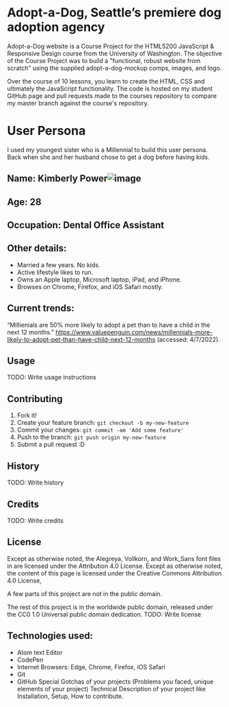 # Adopt-a-Dog, Seattle’s premiere dog adoption agency

Adopt-a-Dog website is a Course Project for the HTML5200 JavaScript & Responsive Design course from the University of Washington. The objective of the Course Project was to build a "functional, robust website from scratch" using the supplied adopt-a-dog-mockup comps, images, and logo.

Over the course of 10 lessons, you learn to create the HTML, CSS and ultimately the JavaScript functionality. The code is hosted on my student GitHub page and pull requests made to the courses repository to compare my master branch against the course's repository.


# User Persona

I used my youngest sister who is a Millennial to build this user persona. Back when she and her husband chose to get a dog before having kids.

## Name: Kimberly Power![image](https://user-images.githubusercontent.com/90989315/170393562-e6844d16-af6f-4339-a5c7-9efe3c3aa446.png)

## Age: 28
## Occupation: Dental Office Assistant
## Other details:
* Married a few years. No kids.
* Active lifestyle likes to run.
* Owns an Apple laptop, Microsoft laptop, iPad, and iPhone.
* Browses on Chrome, Firefox, and iOS Safari mostly.
## Current trends:
“Millienials are 50% more likely to adopt a pet than to have a child in the next 12 months.”
https://www.valuepenguin.com/news/millennials-more-likely-to-adopt-pet-than-have-child-next-12-months (accessed: 4/7/2022).


## Usage

TODO: Write usage instructions

## Contributing

1. Fork it!
2. Create your feature branch: `git checkout -b my-new-feature`
3. Commit your changes: `git commit -am 'Add some feature'`
4. Push to the branch: `git push origin my-new-feature`
5. Submit a pull request :D

## History

TODO: Write history

## Credits

TODO: Write credits

## License
Except as otherwise noted, the Alegreya, Vollkorn, and Work_Sans font files in <link src='./styles'> are licensed under the Attribution 4.0 License.
Except as otherwise noted, the content of this page is licensed under the Creative Commons Attribution 4.0 License,
<link rel="preconnect" href="https://fonts.googleapis.com">
    <link rel="preconnect" href="https://fonts.gstatic.com" crossorigin>
    <link href="https://fonts.googleapis.com/css2?family=Alegreya:wght@400;500;600;700;800&family=Vollkorn:wght@400;500&family=Work+Sans:wght@100;300;400;500;600;700&display=swap" rel="stylesheet">
    <script src="https://code.jquery.com/jquery-3.6.0.min.js" integrity="sha256-/xUj+3OJU5yExlq6GSYGSHk7tPXikynS7ogEvDej/m4=" crossorigin="anonymous"></script>
A few parts of this project are not in the public domain. 

The rest of this project is in the worldwide public domain, released under the CC0 1.0 Universal public domain dedication.
TODO: Write license
## Technologies used:
  * Atom text Editor
  * CodePen
  * Internet Browsers: Edge, Chrome, Firefox, iOS Safari
  * Git
  * GitHub
Special Gotchas of your projects (Problems you faced, unique elements of your project)
Technical Description of your project like Installation, Setup, How to contribute.

